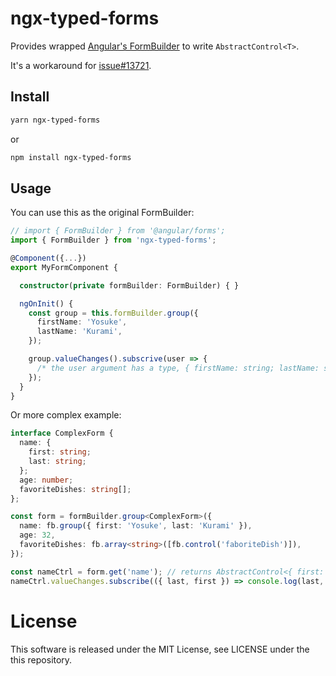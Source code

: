 # ngx-typed-forms

Provides wrapped [Angular's FormBuilder](https://angular.io/docs/ts/latest/api/forms/index/FormBuilder-class.html) to write `AbstractControl<T>`.

It's a workaround for [issue#13721](https://github.com/angular/angular/issues/13721).

## Install

```sh
yarn ngx-typed-forms
```

or

```sh
npm install ngx-typed-forms
```

## Usage

You can use this as the original FormBuilder:

```ts
// import { FormBuilder } from '@angular/forms';
import { FormBuilder } from 'ngx-typed-forms';

@Component({...})
export MyFormComponent {

  constructor(private formBuilder: FormBuilder) { }

  ngOnInit() {
    const group = this.formBuilder.group({
      firstName: 'Yosuke',
      lastName: 'Kurami',
    });

    group.valueChanges().subscrive(user => {
      /* the user argument has a type, { firstName: string; lastName: string } */
    });
  }
}
```

Or more complex example:

```ts
interface ComplexForm {
  name: {
    first: string;
    last: string;
  };
  age: number;
  favoriteDishes: string[];
};

const form = formBuilder.group<ComplexForm>({
  name: fb.group({ first: 'Yosuke', last: 'Kurami' }),
  age: 32,
  favoriteDishes: fb.array<string>([fb.control('faboriteDish')]),
});

const nameCtrl = form.get('name'); // returns AbstractControl<{ first: string; last: string; }>
nameCtrl.valueChanges.subscribe(({ last, first }) => console.log(last, first));
```

# License
This software is released under the MIT License, see LICENSE under the this repository.

